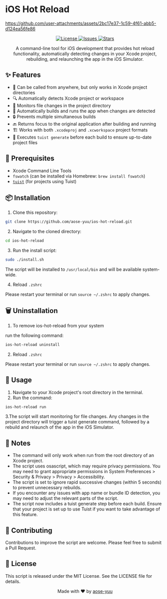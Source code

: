# iOS Hot Reload

https://github.com/user-attachments/assets/2bc17e37-1c59-4f61-abb5-d124ea56fe86

<p align="center">
  <a href="https://github.com/aose-yuu/ios-hot-reload/blob/main/LICENSE">
    <img src="https://img.shields.io/github/license/aose-yuu/ios-hot-reload" alt="License">
  </a>
  <a href="https://github.com/aose-yuu/ios-hot-reload/issues">
    <img src="https://img.shields.io/github/issues/aose-yuu/ios-hot-reload" alt="Issues">
  </a>
  <a href="https://github.com/aose-yuu/ios-hot-reload/stargazers">
    <img src="https://img.shields.io/github/stars/aose-yuu/ios-hot-reload" alt="Stars">
  </a>
</p>

<p align="center">
  A command-line tool for iOS development that provides hot reload functionality, automatically detecting changes in your Xcode project, rebuilding, and relaunching the app in the iOS Simulator.
</p>

## ✨ Features

- 🌟 Can be called from anywhere, but only works in Xcode project directories
- 🔍 Automatically detects Xcode project or workspace
- 👀 Monitors file changes in the project directory
- 🚀 Automatically builds and runs the app when changes are detected
- 🔒 Prevents multiple simultaneous builds
- 🔙 Returns focus to the original application after building and running
- 🏗️ Works with both `.xcodeproj` and `.xcworkspace` project formats
- 🔄 Executes `tuist generate` before each build to ensure up-to-date project files

## 🔧 Prerequisites

- Xcode Command Line Tools
- `fswatch` (can be installed via Homebrew: `brew install fswatch`)
- [`tuist`](https://github.com/tuist/tuist?tab=readme-ov-file) (for projects using Tuist)

## 📦 Installation

1. Clone this repository:

```bash
git clone https://github.com/aose-yuu/ios-hot-reload.git
```

2. Navigate to the cloned directory:

```bash
cd ios-hot-reload
```

3. Run the install script:

```bash
sudo ./install.sh
```

The script will be installed to `/usr/local/bin` and will be available system-wide.

4. Reload `.zshrc`

Please restart your terminal or run `source ~/.zshrc` to apply changes.

## 🗑 Uninstallation

1. To remove ios-hot-reload from your system

run the following command:

```bash
ios-hot-reload uninstall
```

2. Reload `.zshrc`

Please restart your terminal or run `source ~/.zshrc` to apply changes.

## 🚀 Usage

1. Navigate to your Xcode project's root directory in the terminal.
2. Run the command:

```bash
ios-hot-reload run
```

3.The script will start monitoring for file changes. Any changes in the project directory will trigger a tuist generate command, followed by a rebuild and relaunch of the app in the iOS Simulator. 

## 📝 Notes

- The command will only work when run from the root directory of an Xcode project.
- The script uses osascript, which may require privacy permissions. You may need to grant appropriate permissions in System Preferences > Security & Privacy > Privacy > Accessibility.
- The script is set to ignore rapid successive changes (within 5 seconds) to prevent unnecessary rebuilds.
- If you encounter any issues with app name or bundle ID detection, you may need to adjust the relevant parts of the script.
- The script now includes a tuist generate step before each build. Ensure that your project is set up to use Tuist if you want to take advantage of this feature.

## 🤝 Contributing

Contributions to improve the script are welcome. Please feel free to submit a Pull Request.

## 📄 License

This script is released under the MIT License. See the LICENSE file for details.

<p align="center">
Made with ❤️ by <a href="https://github.com/aose-yuu">aose-yuu</a>
</p>
